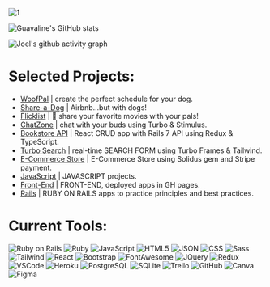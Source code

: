 <!-- ![GHBG](https://user-images.githubusercontent.com/100665876/227019642-793dd2e3-3dd8-4cd9-9074-0c35bf6d526e.jpeg) -->
![1](https://user-images.githubusercontent.com/100665876/228166466-b141b8cf-ba7a-4bb5-8c5f-5246e7076457.png)

![Guavaline's GitHub stats](https://github-readme-stats.vercel.app/api?username=guavalines&show_icons=true&theme=chartreuse-dark)

![Joel's github activity graph](https://github-readme-activity-graph.cyclic.app/graph?username=Guavalines&theme=merko
)





# Selected Projects:

- [WoofPal](https://github.com/Guavalines/woof_pal) | create the perfect schedule for your dog.
- [Share-a-Dog](https://github.com/Guavalines/share_a-dog) | Airbnb...but with dogs!
- [Flicklist](https://github.com/Guavalines/rails-watch-list) | 🍿 share your favorite movies with your pals!
- [ChatZone](https://github.com/Guavalines/ChatZone) | chat with your buds using Turbo & Stimulus.
- [Bookstore API](https://github.com/Guavalines/Bookstore) | React CRUD app with Rails 7 API using Redux & TypeScript.
- [Turbo Search](https://github.com/Guavalines/Turbo_Search_Form) | real-time SEARCH FORM using Turbo Frames & Tailwind.
- [E-Commerce Store](https://github.com/Guavalines/E-Commerce_Store) | E-Commerce Store using Solidus gem and Stripe payment.
- [JavaScript](https://github.com/stars/Guavalines/lists/javascript) | JAVASCRIPT projects.
- [Front-End](https://github.com/stars/Guavalines/lists/front-end) | FRONT-END, deployed apps in GH pages.
- [Rails](https://github.com/stars/Guavalines/lists/rails) | RUBY ON RAILS apps to practice principles and best practices.


# Current Tools:

![Ruby on Rails](https://img.shields.io/badge/Ruby_on_Rails-CC0000?style=for-the-badge&logo=ruby-on-rails&logoColor=white)
![Ruby](https://img.shields.io/badge/Ruby-CC342D?style=for-the-badge&logo=ruby&logoColor=white)
![JavaScript](https://img.shields.io/badge/JavaScript-323330?style=for-the-badge&logo=javascript&logoColor=F7DF1E)
![HTML5](https://img.shields.io/badge/HTML5-E34F26?style=for-the-badge&logo=html5&logoColor=white)
![JSON](https://img.shields.io/badge/json-5E5C5C?style=for-the-badge&logo=json&logoColor=white)
![CSS](https://img.shields.io/badge/CSS3-1572B6?style=for-the-badge&logo=css3&logoColor=white)
![Sass](https://img.shields.io/badge/Sass-CC6699?style=for-the-badge&logo=sass&logoColor=white)
![Tailwind](https://img.shields.io/badge/Tailwind_CSS-38B2AC?style=for-the-badge&logo=tailwind-css&logoColor=white)
![React](https://img.shields.io/badge/React-20232A?style=for-the-badge&logo=react&logoColor=61DAFB)
![Bootstrap](https://img.shields.io/badge/Bootstrap-563D7C?style=for-the-badge&logo=bootstrap&logoColor=white)
![FontAwesome](https://img.shields.io/badge/Font_Awesome-339AF0?style=for-the-badge&logo=fontawesome&logoColor=white)
![JQuery](https://img.shields.io/badge/jQuery-0769AD?style=for-the-badge&logo=jquery&logoColor=white)
![Redux](https://img.shields.io/badge/Redux-593D88?style=for-the-badge&logo=redux&logoColor=white)
![VSCode](https://img.shields.io/badge/VSCode-0078D4?style=for-the-badge&logo=visual%20studio%20code&logoColor=white)
![Heroku](https://img.shields.io/badge/Heroku-430098?style=for-the-badge&logo=heroku&logoColor=white)
![PostgreSQL](https://img.shields.io/badge/PostgreSQL-316192?style=for-the-badge&logo=postgresql&logoColor=white)
![SQLite](https://img.shields.io/badge/SQLite-07405E?style=for-the-badge&logo=sqlite&logoColor=white)
![Trello](https://img.shields.io/badge/Trello-0052CC?style=for-the-badge&logo=trello&logoColor=white)
![GitHub](https://img.shields.io/badge/GitHub-100000?style=for-the-badge&logo=github&logoColor=white)
![Canva](https://img.shields.io/badge/Canva-%2300C4CC.svg?&style=for-the-badge&logo=Canva&logoColor=white)
![Figma](https://img.shields.io/badge/Figma-F24E1E?style=for-the-badge&logo=figma&logoColor=white)


